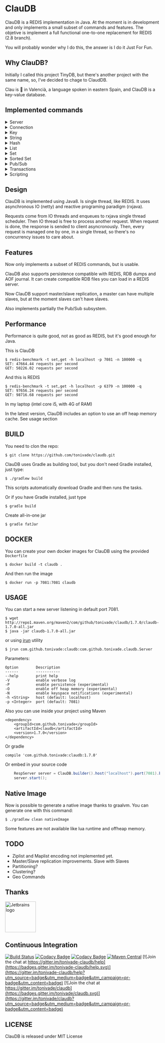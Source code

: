 # ClauDB

ClauDB is a REDIS implementation in Java. At the moment is in development and only implements a small 
subset of commands and features.  The objetive is implement a full functional one-to-one replacement 
for REDIS (2.8 branch).

You will probably wonder why I do this, the answer is I do it Just For Fun.

## Why ClauDB?

Initially I called this project TinyDB, but there's another project with the same name, so, I've
decided to chage to ClaudDB.

Clau is :key: in Valencià, a language spoken in eastern Spain, and ClauDB is a key-value database.

## Implemented commands

<details>
    <summary>Server</summary>
    
- FLUSHDB
- INFO
- TIME
- SYNC
- SLAVEOF
- ROLE

</details>

<details>
    <summary>Connection</summary>
    
- ECHO
- PING
- QUIT
- SELECT

</details>

<details>
    <summary>Key</summary>
    
- DEL
- EXISTS
- KEYS
- RENAME
- TYPE
- EXPIRE
- PERSIST
- TTL
- PTTL

</details>

<details>
    <summary>String</summary>
    
- APPEND
- DECRBY
- DECR
- GET
- GETSET
- INCRBY
- INCR
- MGET
- MSET
- MSETNX
- SET (with NX, PX, NX and XX options)
- SETEX
- SETNX
- STRLEN

</details>

<details>
    <summary>Hash</summary>
    
- HDEL
- HEXISTS
- HGETALL
- HGET
- HKEYS
- HLEN
- HMGET
- HMSET
- HSET
- HVALS

</details>

<details>
    <summary>List</summary>
    
- LPOP
- LPUSH
- LINDEX
- LLEN
- LRANGE
- LSET
- RPOP
- RPUSH

</details>

<details>
    <summary>Set</summary>
    
- SADD
- SCARD
- SDIFF
- SINTER
- SISMEMBER
- SMEMBERS
- SPOP
- SRANDMEMBER
- SREM
- SUNION

</details>

<details>
    <summary>Sorted Set</summary>
    
- ZADD
- ZCARD
- ZRANGEBYSCORE
- ZRANGE
- ZREM
- ZREVRANGE
- ZINCRBY

</details>

<details>
    <summary>Pub/Sub</summary>
    
- SUBSCRIBE
- UNSUBSCRIBE
- PSUBSCRIBE
- PUNSUBSCRIBE
- PUBLISH

</details>

<details>
    <summary>Transactions</summary>
    
- MULTI
- EXEC
- DISCARD

</details>

<details>
    <summary>Scripting</summary>
    
- EVAL
- EVALSHA
- SCRIPT LOAD
- SCRIPT EXISTS
- SCRIPT FLUSH

</details>

## Design

ClauDB is implemented using Java8. Is single thread, like REDIS. It uses asynchronous IO 
(netty) and reactive programing paradigm (rxjava).

Requests come from IO threads and enqueues to rxjava single thread scheduler. Then IO thread is free
to process another request. When request is done, the response is sended to client asyncronously. Then,
every request is managed one by one, in a single thread, so there's no concurrency issues to care
about.

## Features

Now only implements a subset of REDIS commands, but is usable.

ClauDB also supports persistence compatible with REDIS, RDB dumps and AOF journal. It can create
compatible RDB files you can load in a REDIS server.

Now ClauDB support master/slave replication, a master can have multiple slaves, but at the moment
slaves can't have slaves.

Also implements partially the Pub/Sub subsystem.

## Performance

Performance is quite good, not as good as REDIS, but it's good enough for Java.

This is ClauDB

    $ redis-benchmark -t set,get -h localhost -p 7081 -n 100000 -q
    SET: 47664.44 requests per second
    GET: 50226.02 requests per second
    
And this is REDIS

    $ redis-benchmark -t set,get -h localhost -p 6379 -n 100000 -q
    SET: 97656.24 requests per second
    GET: 98716.68 requests per second
    
In my laptop (intel core i5, with 4G of RAM)

In the latest version, ClauDB includes an option to use an off heap memory cache. See usage section

## BUILD

You need to clon the repo:

    $ git clone https://github.com/tonivade/claudb.git

ClauDB uses Gradle as building tool, but you don't need Gradle installed, just type:

    $ ./gradlew build

This scripts automatically download Gradle and then runs the tasks. 

Or if you have Gradle installed, just type

    $ gradle build
    
Create all-in-one jar

    $ gradle fatJar

## DOCKER

You can create your own docker images for ClauDB using the provided `Dockerfile`

    $ docker build -t claudb .

And then run the image

    $ docker run -p 7081:7081 claudb

## USAGE

You can start a new server listening in default port 7081.

    $ wget http://repo1.maven.org/maven2/com/github/tonivade/claudb/1.7.0/claudb-1.7.0-all.jar
    $ java -jar claudb-1.7.0-all.jar

or using [jrun](https://github.com/ctrueden/jrun) utility

    $ jrun com.github.tonivade:claudb:com.github.tonivade.claudb.Server
    
Parameters:

    Option        Description
    ------        -----------
    --help        print help
    -V            enable verbose log
    -P            enable persistence (experimental)
    -O            enable off heap memory (experimental)
    -N            enable keyspace notifications (experimental)
    -h <String>   host (default: localhost)
    -p <Integer>  port (default: 7081) 
    
Also you can use inside your project using Maven

    <dependency>
        <groupId>com.github.tonivade</groupId>
        <artifactId>claudb</artifactId>
        <version>1.7.0</version>
    </dependency>
    
Or gradle

    compile 'com.github.tonivade:claudb:1.7.0'

Or embed in your source code

```java
    RespServer server = ClauDB.builder().host("localhost").port(7081).build();
    server.start(); 
```

## Native Image

Now is possible to generate a native image thanks to graalvm. You can generate one with this command:

```shell
$ ./gradlew clean nativeImage
```

Some features are not available like lua runtime and offheap memory.

## TODO

- Ziplist and Maplist encoding not implemented yet.
- Master/Slave replication improvements. Slave with Slaves
- Partitioning?
- Clustering?
- Geo Commands

## Thanks

<a href="https://www.jetbrains.com?from=claudb"><img src="pics/jetbrains.png" alt="Jetbrains logo" height="100"/></a>

## Continuous Integration

[![Build Status](https://travis-ci.org/tonivade/claudb.svg?branch=master)](https://travis-ci.org/tonivade/claudb) 
[![Codacy Badge](https://api.codacy.com/project/badge/Grade/63af79474b40420da97b36d02972f302)](https://www.codacy.com/app/tonivade/claudb?utm_source=github.com&amp;utm_medium=referral&amp;utm_content=tonivade/claudb&amp;utm_campaign=Badge_Grade)
[![Codacy Badge](https://api.codacy.com/project/badge/Coverage/63af79474b40420da97b36d02972f302)](https://www.codacy.com/app/tonivade/claudb?utm_source=github.com&utm_medium=referral&utm_content=tonivade/claudb&utm_campaign=Badge_Coverage)
[![Maven Central](https://maven-badges.herokuapp.com/maven-central/com.github.tonivade/claudb/badge.svg)](https://maven-badges.herokuapp.com/maven-central/com.github.tonivade/claudb)
[![Join the chat at https://gitter.im/tonivade-claudb/help](https://badges.gitter.im/tonivade-claudb/help.svg)](https://gitter.im/tonivade-claudb/help?utm_source=badge&utm_medium=badge&utm_campaign=pr-badge&utm_content=badge) [![Join the chat at https://gitter.im/tonivade/claudb](https://badges.gitter.im/tonivade/claudb.svg)](https://gitter.im/tonivade/claudb?utm_source=badge&utm_medium=badge&utm_campaign=pr-badge&utm_content=badge)

## LICENSE

ClauDB is released under MIT License

